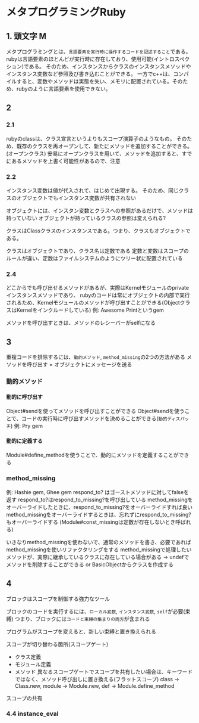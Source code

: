 # メタプログラミングRuby

## 1. 頭文字 M
メタプログラミングとは、`言語要素を実行時に操作するコードを記述すること`である。
rubyは言語要素のほとんどが実行時に存在しており、使用可能(イントロスペクション)である。
そのため、インスタンスからクラスのインスタンスメソッドやインスタンス変数など参照及び書き込むことができる。
一方でc++は、コンパイルすると、変数やメソッドは実態を失い、メモリに配置されている。そのため、rubyのように言語要素を使用できない。

## 2
### 2.1
rubyのclassは、クラス宣言というよりもスコープ演算子のようなもの。
そのため、既存のクラスを再オープンして、新たにメソッドを追加することができる。(オープンクラス)
安易にオープンクラスを用いて、メソッドを追加すると、すでにあるメソッドを上書く可能性があるので、注意

### 2.2
インスタンス変数は値が代入されて、はじめて出現する。
そのため、同じクラスのオブジェクトでもインスタンス変数が共有されない

オブジェクトには、インスタン変数とクラスへの参照があるだけで、メソッドは持っていない
オブジェクトが持っているクラスの参照は変えられる?

クラスはClassクラスのインスタンスである。つまり、クラスもオブジェクトである。

クラスはオブジェクトであり、クラス名は定数である
定数と変数はスコープのルールが違い、定数はファイルシステムのようにツリー状に配置されている

### 2.4
どこからでも呼び出せるメソッドがあるが、実際はKernelモジュールのprivateインスタンスメソッドであり、
rubyのコードは常にオブジェクトの内部で実行されるため、Kernelモジュールのメソッドが呼び出すことができる(ObjectクラスはKernelをインクルードしている)
例: Awesome Printというgem

メソッドを呼び出すときは、メソッドのレシーバーがselfになる

## 3
重複コードを排除するには、`動的メソッド`, `method_missing`の2つの方法がある
メソッドを呼び出す = オブジェクトにメッセージを送る

### 動的メソッド
#### 動的に呼び出す
Object#sendを使ってメソッドを呼び出すことができる
Object#sendを使うことで、コードの実行時に呼び出すメソッドを決めることができる(`動的ディスパッチ`)
例: Pry gem

#### 動的に定義する
Module#define_methodを使うことで、動的にメソッドを定義することができる

### method_missing
例: Hashie gem, Ghee gem
respond_to? はゴーストメソッドに対してfalseを返す
respond_to?はrespond_to_missing?を呼び出している
method_missingをオーバーライドしたときに、respond_to_missing?をオーバーライドすれば良い
method_missingをオーバーライドするときは、忘れずにrespond_to_missing?もオーバーライドする
(Module#const_missingは定数が存在しないとき呼ばれる)

いきなりmethod_missingを使わないで、通常のメソッドを書き、必要であればmethod_missingを使いリファクタリングをする
method_missingで処理したいメソッドが、実際に継承しているクラスに存在している場合がある -> undefでメソッドを削除することができる or BasicObjectからクラスを作成する

## 4
ブロックはスコープを制御する強力なツール

ブロックのコードを実行するには、`ローカル変数`, `インスタンス変数`, `self`が必要(束縛)
つまり、ブロックには`コードと束縛の集まりの両方`が含まれる

プログラムがスコープを変えると、新しい束縛と置き換えられる

スコープが切り替わる箇所(スコープゲート)
- クラス定義
- モジュール定義
- メソッド
異なるスコープゲートでスコープを共有したい場合は、キーワードではなく、メソッド呼び出しに置き換える(フラットスコープ)
class -> Class.new, module -> Module.new, def -> Module.define_method

スコープの共有

### 4.4 instance_eval
